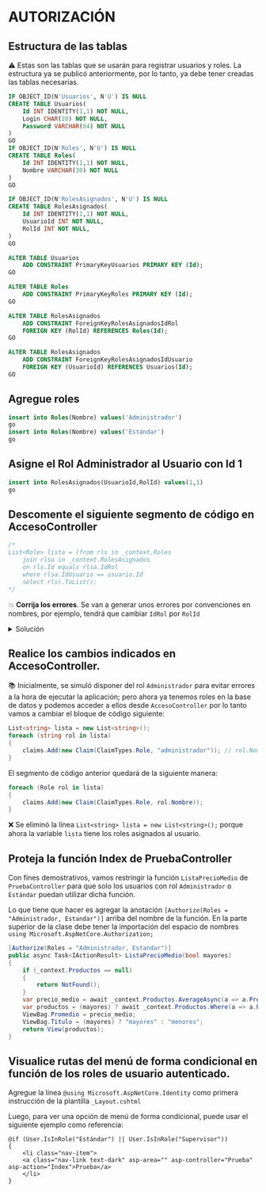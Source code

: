 # AUTORIZACIÓN

## Estructura de las tablas

:warning: Estas son las tablas que se usarán para registrar usuarios y roles. La estructura ya se publicó anteriormente, por lo tanto, ya debe tener creadas las tablas necesarias.  


```sql
IF OBJECT_ID(N'Usuarios', N'U') IS NULL
CREATE TABLE Usuarios(
	Id INT IDENTITY(1,1) NOT NULL,
	Login CHAR(20) NOT NULL,
	Password VARCHAR(64) NOT NULL
)
GO
IF OBJECT_ID(N'Roles', N'U') IS NULL
CREATE TABLE Roles(
	Id INT IDENTITY(1,1) NOT NULL,
	Nombre VARCHAR(30) NOT NULL
)
GO

IF OBJECT_ID(N'RolesAsignados', N'U') IS NULL
CREATE TABLE RolesAsignados(
	Id INT IDENTITY(1,1) NOT NULL,
	UsuarioId INT NOT NULL,
	RolId INT NOT NULL,
)
GO

ALTER TABLE Usuarios
	ADD CONSTRAINT PrimaryKeyUsuarios PRIMARY KEY (Id);
GO

ALTER TABLE Roles
	ADD CONSTRAINT PrimaryKeyRoles PRIMARY KEY (Id);
GO

ALTER TABLE RolesAsignados
	ADD CONSTRAINT ForeignKeyRolesAsignadosIdRol
	FOREIGN KEY (RolId) REFERENCES Roles(Id);
GO

ALTER TABLE RolesAsignados
	ADD CONSTRAINT ForeignKeyRolesAsignadosIdUsuario
	FOREIGN KEY (UsuarioId) REFERENCES Usuarios(Id);
GO

```

## Agregue roles

```sql
insert into Roles(Nombre) values('Administrador')
go
insert into Roles(Nombre) values('Estándar')
go
```

## Asigne el Rol Administrador al Usuario con Id 1

```sql
insert into RolesAsignados(UsuarioId,RolId) values(1,1)
go
```

## Descomente el siguiente segmento de código en AccesoController

```csharp
/*
List<Role> lista = (from rls in _context.Roles
    join rlsa in _context.RolesAsignados
    on rls.Id equals rlsa.IdRol
    where rlsa.IdUsuario == usuario.Id
    select rls).ToList();
*/
```
:boom: **Corrija los errores**. Se van a generar unos errores por convenciones en nombres, por ejemplo, tendrá que cambiar `IdRol` por `RolId` 

<details>
<summary>Solución</summary>
<pre>
    List&lt;Role&gt;  lista = (from rls in _context.Roles
    join rlsa in _context.RolesAsignados
    on rls.Id equals rlsa.RolId
    where rlsa.UsuarioId == usuario.Id
    select rls).ToList();
</pre>
</details>

## Realice los cambios indicados en AccesoController.

:books: Inicialmente, se simuló disponer del rol `Administrador` para evitar errores a la hora de ejecutar la aplicación; pero ahora ya tenemos roles en la base de datos y podemos acceder a ellos desde `AccesoController` por lo tanto vamos a cambiar el bloque de código siguiente:  

```csharp
List<string> lista = new List<string>();
foreach (string rol in lista)
{
    claims.Add(new Claim(ClaimTypes.Role, "administrador")); // rol.Nombre
}
```

El segmento de código anterior quedará de la siguiente manera:  

```csharp
foreach (Role rol in lista)
{
    claims.Add(new Claim(ClaimTypes.Role, rol.Nombre));
}
```

:x: Se eliminó la línea `List<string> lista = new List<string>();` porque ahora la variable `lista` tiene los roles asignados al usuario.  

## Proteja la función Index de PruebaController

Con fines demostrativos, vamos restringir la función `ListaPrecioMedio` de `PruebaController` para que solo los usuarios con rol `Administrador` o `Estándar` puedan utilizar dicha función.   

Lo que tiene que hacer es agregar la anotación `[Authorize(Roles = "Administrador, Estandar")]` arriba del nombre de la función.  En la parte superior de la clase debe tener la importación del espacio de nombres `using Microsoft.AspNetCore.Authorization;`  

```csharp
[Authorize(Roles = "Administrador, Estandar")]
public async Task<IActionResult> ListaPrecioMedio(bool mayores)
{
    if (_context.Productos == null)
    {
        return NotFound();
    }
    var precio_medio = await _context.Productos.AverageAsync(a => a.Precio);
    var productos = (mayores) ? await _context.Productos.Where(a => a.Precio > precio_medio).ToListAsync(): await _context.Productos.Where(a => a.Precio < precio_medio).ToListAsync();
    ViewBag.Promedio = precio_medio;
    ViewBag.Titulo = (mayores) ? "mayores" : "menores";
    return View(productos);
}
```

## Visualice rutas del menú de forma condicional en función de los roles de usuario autenticado.  

Agregue la línea `@using Microsoft.AspNetCore.Identity` como primera instrucción de la plantilla `_Layout.cshtml`  

Luego, para ver una opción de menú de forma condicional, puede usar el siguiente ejemplo como referencia:  

```chsarp
@if (User.IsInRole("Estándar") || User.IsInRole("Supervisor"))
{
    <li class="nav-item">
    <a class="nav-link text-dark" asp-area="" asp-controller="Prueba" asp-action="Index">Prueba</a>
    </li>
}
```
